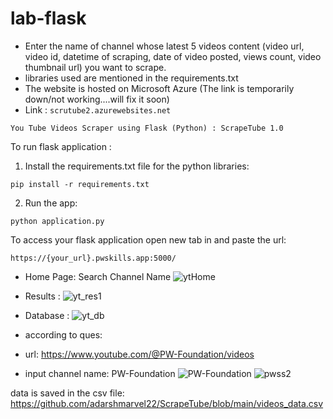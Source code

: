 # lab-flask

<!-- ![image](https://user-images.githubusercontent.com/115451707/196919992-edcfea8b-e3f6-4f35-9398-43be66b5622d.png) -->

- Enter the name of channel whose latest 5 videos content (video url, video id, datetime of scraping, date of video posted, views count, video thumbnail url) you want to scrape.
- libraries used are mentioned in the requirements.txt
- The website is hosted on Microsoft Azure 
(The link is temporarily down/not working....will fix it soon)
- Link : ```scrutube2.azurewebsites.net ```

```
You Tube Videos Scraper using Flask (Python) : ScrapeTube 1.0
```
To run flask application :
1. Install the requirements.txt file for the python libraries:
```
pip install -r requirements.txt
```
2. Run the app:
```
python application.py
```

To access your flask application open new tab in and paste the url:
```
https://{your_url}.pwskills.app:5000/
```
- Home Page: Search Channel Name
![ytHome](https://user-images.githubusercontent.com/87609950/224355814-54333778-18e5-4505-832c-3b6cbd1cf5ec.jpg)
- Results :
![yt_res1](https://user-images.githubusercontent.com/87609950/224355846-c7bb6e54-1f6e-45ed-9f3f-4ece5c41329f.jpg)
- Database :
![yt_db](https://user-images.githubusercontent.com/87609950/224382808-3792b942-743b-43f8-add0-4f9bf2d7a83c.jpg)

- according to ques:

- url: https://www.youtube.com/@PW-Foundation/videos
- input channel name: PW-Foundation
![PW-Foundation](https://user-images.githubusercontent.com/87609950/224506388-292f4021-e958-41bb-896b-4a04fb478e38.jpg)
![pwss2](https://user-images.githubusercontent.com/87609950/224506408-31e79fb9-7f9b-494a-ac05-196c0b58eb75.jpg)

data is saved in the csv file: https://github.com/adarshmarvel22/ScrapeTube/blob/main/videos_data.csv
